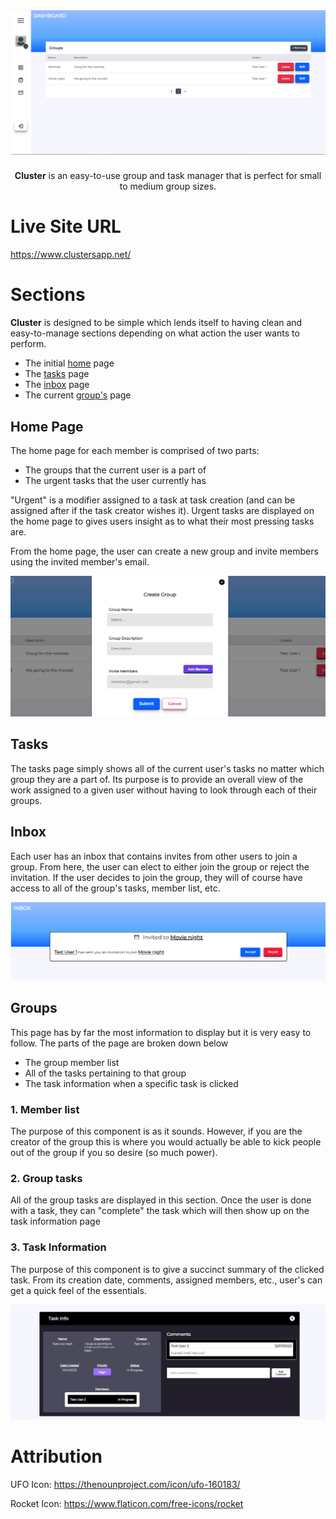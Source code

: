 <h1 align="center">
  <a>
    <img src="https://raw.githubusercontent.com/SamirOsAbdalla/cluster/main/public/clusters.png" alt="cluster image">
  </a>
</h1>
<p align="center">
  <strong>Cluster</strong> is an easy-to-use group and task manager that is perfect for 
  small to medium group sizes.
</p>

# Live Site URL
https://www.clustersapp.net/

# Sections

<strong>Cluster</strong> is designed to be simple which lends itself to having clean 
and easy-to-manage sections depending on what action the user wants to perform.

- The initial <a href="#home page">home</a> page
- The <a href="#tasks">tasks</a> page
- The <a href="#inbox">inbox</a> page
- The current <a href="#groups">group's</a> page

## Home Page

The home page for each member is comprised of two parts:
- The groups that the current user is a part of
- The urgent tasks that the user currently has

"Urgent" is a modifier assigned to a task at task creation (and can be assigned after if the task creator wishes it). Urgent tasks are displayed on the home page to gives users insight as to what their most pressing tasks are.

From the home page, the user can create a new group and invite members using the invited member's email.

<a>
    <img src="https://raw.githubusercontent.com/SamirOsAbdalla/cluster/main/public/groupcreation.png" alt="group image">
</a>

## Tasks

The tasks page simply shows all of the current user's tasks no matter which group they are a part of.
Its purpose is to provide an overall view of the work assigned to a given user without having to look
through each of their groups.


## Inbox

Each user has an inbox that contains invites from other users to join a group. From here, the user
can elect to either join the group or reject the invitation. If the user decides to join the group,
they will of course have access to all of the group's tasks, member list, etc.

<a>
    <img src="https://raw.githubusercontent.com/SamirOsAbdalla/cluster/main/public/inbox.png" alt="inbox image">
</a>

## Groups

This page has by far the most information to display but it is very easy to follow. The parts of the page
are broken down below
- The group member list
- All of the tasks pertaining to that group
- The task information when a specific task is clicked

### 1. Member list

The purpose of this component is as it sounds. However, if you are the creator of the group this is 
where you would actually be able to kick people out of the group if you so desire (so much power).

### 2. Group tasks
All of the group tasks are displayed in this section. Once the user is done with a task, they can "complete"
the task which will then show up on the task information page

### 3. Task Information
The purpose of this component is to give a succinct summary of the clicked task. From its creation date, comments, assigned members, etc., user's can get a quick feel of the essentials.

<a>
    <img src="https://raw.githubusercontent.com/SamirOsAbdalla/cluster/main/public/taskinfo.png" alt="task info image">
</a>

# Attribution
UFO Icon: https://thenounproject.com/icon/ufo-160183/

Rocket Icon: https://www.flaticon.com/free-icons/rocket